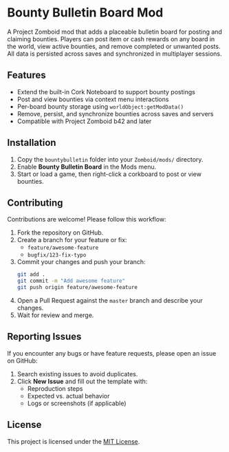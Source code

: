 # Bounty Bulletin Board Mod

A Project Zomboid mod that adds a placeable bulletin board for posting and claiming bounties. Players can post item or cash rewards on any board in the world, view active bounties, and remove completed or unwanted posts. All data is persisted across saves and synchronized in multiplayer sessions.

## Features

- Extend the built-in Cork Noteboard to support bounty postings
- Post and view bounties via context menu interactions
- Per-board bounty storage using `worldObject:getModData()`
- Remove, persist, and synchronize bounties across saves and servers
- Compatible with Project Zomboid b42 and later

## Installation

1. Copy the `bountybulletin` folder into your `Zomboid/mods/` directory.
2. Enable **Bounty Bulletin Board** in the Mods menu.
3. Start or load a game, then right-click a corkboard to post or view bounties.

## Contributing

Contributions are welcome! Please follow this workflow:

1. Fork the repository on GitHub.
2. Create a branch for your feature or fix:
   - `feature/awesome-feature`
   - `bugfix/123-fix-typo`
3. Commit your changes and push your branch:
   ```bash
   git add .
   git commit -m "Add awesome feature"
   git push origin feature/awesome-feature
   ```
4. Open a Pull Request against the `master` branch and describe your changes.
5. Wait for review and merge.

## Reporting Issues

If you encounter any bugs or have feature requests, please open an issue on GitHub:

1. Search existing issues to avoid duplicates.
2. Click **New Issue** and fill out the template with:
   - Reproduction steps
   - Expected vs. actual behavior
   - Logs or screenshots (if applicable)

## License

This project is licensed under the [MIT License](LICENSE).
